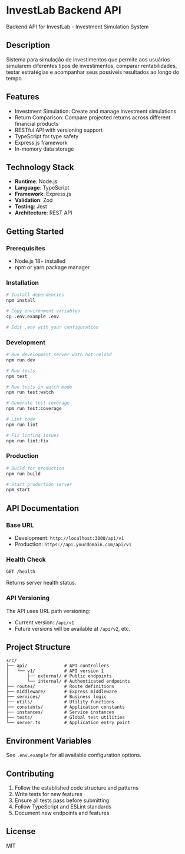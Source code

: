 # InvestLab Backend API

Backend API for InvestLab - Investment Simulation System

## Description

Sistema para simulação de investimentos que permite aos usuários simularem diferentes tipos de investimentos, comparar rentabilidades, testar estratégias e acompanhar seus possíveis resultados ao longo do tempo.

## Features

- Investment Simulation: Create and manage investment simulations
- Return Comparison: Compare projected returns across different financial products
- RESTful API with versioning support
- TypeScript for type safety
- Express.js framework
- In-memory data storage

## Technology Stack

- **Runtime**: Node.js
- **Language**: TypeScript
- **Framework**: Express.js
- **Validation**: Zod
- **Testing**: Jest
- **Architecture**: REST API

## Getting Started

### Prerequisites

- Node.js 18+ installed
- npm or yarn package manager

### Installation

```bash
# Install dependencies
npm install

# Copy environment variables
cp .env.example .env

# Edit .env with your configuration
```

### Development

```bash
# Run development server with hot reload
npm run dev

# Run tests
npm test

# Run tests in watch mode
npm run test:watch

# Generate test coverage
npm run test:coverage

# Lint code
npm run lint

# Fix linting issues
npm run lint:fix
```

### Production

```bash
# Build for production
npm run build

# Start production server
npm start
```

## API Documentation

### Base URL

- Development: `http://localhost:3000/api/v1`
- Production: `https://api.yourdomain.com/api/v1`

### Health Check

```
GET /health
```

Returns server health status.

### API Versioning

The API uses URL path versioning:
- Current version: `/api/v1`
- Future versions will be available at `/api/v2`, etc.

## Project Structure

```
src/
├── api/              # API controllers
│   └── v1/           # API version 1
│       ├── external/ # Public endpoints
│       └── internal/ # Authenticated endpoints
├── routes/           # Route definitions
├── middleware/       # Express middleware
├── services/         # Business logic
├── utils/            # Utility functions
├── constants/        # Application constants
├── instances/        # Service instances
├── tests/            # Global test utilities
└── server.ts         # Application entry point
```

## Environment Variables

See `.env.example` for all available configuration options.

## Contributing

1. Follow the established code structure and patterns
2. Write tests for new features
3. Ensure all tests pass before submitting
4. Follow TypeScript and ESLint standards
5. Document new endpoints and features

## License

MIT